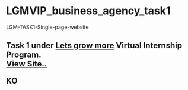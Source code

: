 # LGMVIP_business_agency_task1

LGM-TASK1-Single-page-website
<h2>Task 1 under <a href ="https://letsgrowmore.in/">Lets grow more</a> Virtual Internship Program.<br>
 <a href ="https://610ec056aa548e00078219b9--serene-wescoff-89b758.netlify.app/"> View Site..</a>
  
KO
